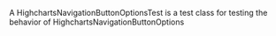 A HighchartsNavigationButtonOptionsTest is a test class for testing the behavior of HighchartsNavigationButtonOptions